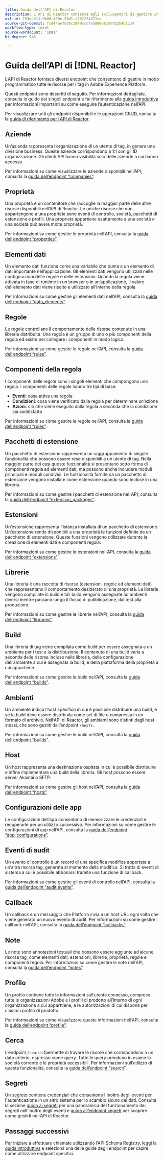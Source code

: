 ```yaml
---
title: Guida dell’API di Reactor
description: L’API di Reactor consente agli sviluppatori di gestire in modo programmatico tutte le risorse per i tag in Adobe Experience Platform. Segui questa guida per scoprire come eseguire operazioni chiave utilizzando l’API.
exl-id: 153eab11-db08-499e-80d1-c56f254372ce
source-git-commit: fcd44aef026c1049ccdfe5896e6199d32b4d1114
workflow-type: tm+mt
source-wordcount: '1081'
ht-degree: 94%

---
```


# Guida dell’API di [!DNL Reactor]

L’API di Reactor fornisce diversi endpoint che consentono di gestire in modo programmatico tutte le risorse per i tag in Adobe Experience Platform.

Questi endpoint sono descritti di seguito. Per informazioni dettagliate, consulta le guide dei singoli endpoint e fai riferimento alla [guida introduttiva](./getting-started.md) per informazioni importanti su come eseguire l’autenticazione nell’API.

Per visualizzare tutti gli endpoint disponibili e le operazioni CRUD, consulta la [guida di riferimento per l’API di Reactor](https://www.adobe.io/experience-platform-apis/references/reactor/).

## Aziende

Un’azienda rappresenta l’organizzazione di un utente di tag, in genere una divisione business. Queste aziende corrispondono a 1:1 con gli ID organizzazione. Gli utenti API hanno visibilità solo delle aziende a cui hanno accesso.

Per informazioni su come visualizzare le aziende disponibili nell’API, consulta la [guida dell’endpoint “companies”](./endpoints/companies.md).

## Proprietà

Una proprietà è un contenitore che raccoglie la maggior parte delle altre risorse disponibili nell’API di Reactor. Le uniche risorse che non appartengono a una proprietà sono eventi di controllo, società, pacchetti di estensione e profili. Una proprietà appartiene esattamente a una società e una società può avere molte proprietà.

Per informazioni su come gestire le proprietà nell’API, consulta la [guida dell’endpoint “properties”](./endpoints/properties.md).

## Elementi dati

Un elemento dati funziona come una variabile che punta a un elemento di dati importante nell’applicazione. Gli elementi dati vengono utilizzati nelle configurazioni delle regole e delle estensioni. Quando la regola viene attivata in fase di runtime in un browser o in un’applicazione, il valore dell’elemento dati viene risolto e utilizzato all’interno della regola.

Per informazioni su come gestire gli elementi dati nell’API, consulta la [guida dell’endpoint “data_elements”](./endpoints/data-elements.md).

## Regole

Le regole controllano il comportamento delle risorse contenute in una libreria distribuita. Una regola è un gruppo di uno o più componenti della regola ed esiste per collegare i componenti in modo logico.

Per informazioni su come gestire le regole nell’API, consulta la [guida dell’endpoint “rules”](./endpoints/rules.md).

## Componenti della regola

I componenti delle regole sono i singoli elementi che compongono una regola. I componenti delle regole hanno tre tipi di base:

* **Eventi**: cosa attiva una regola
* **Condizioni**: cosa viene verificato dalla regola per determinare un’azione
* **Azioni**: ciò che viene eseguito dalla regola a seconda che la condizione sia soddisfatta

Per informazioni su come gestire le regole nell’API, consulta la [guida dell’endpoint “rules”](./endpoints/rules.md).

## Pacchetti di estensione

Un pacchetto di estensione rappresenta un raggruppamento di singole funzionalità che possono essere rese disponibili a un utente di tag. Nella maggior parte dei casi queste funzionalità si presentano sotto forma di componenti regola ed elementi dati, ma possono anche includere moduli principali e moduli condivisi. Le funzionalità fornite da un pacchetto di estensione vengono installate come estensione quando sono incluse in una libreria.

Per informazioni su come gestire i pacchetti di estensione nell’API, consulta la [guida dell’endpoint “extension_packages”](./endpoints/extension-packages.md).

## Estensioni

Un’estensione rappresenta l’istanza installata di un pacchetto di estensione. Un’estensione rende disponibili a una proprietà le funzioni definite da un pacchetto di estensione. Queste funzioni vengono utilizzate durante la creazione di elementi dati e componenti regola.

Per informazioni su come gestire le estensioni nell’API, consulta la [guida dell’endpoint “extensions”](./endpoints/extensions.md).

## Librerie

Una libreria è una raccolta di risorse (estensioni, regole ed elementi dati) che rappresentano il comportamento desiderato di una proprietà. Le librerie vengono compilate in build e tali build vengono assegnate ad ambienti diversi mentre passano lungo il flusso di pubblicazione, dal test alla produzione.

Per informazioni su come gestire le librerie nell’API, consulta la [guida dell’endpoint “libraries”](./endpoints/libraries.md).

## Build

Una libreria di tag viene compilata come build per essere assegnata a un ambiente per i test e la distribuzione. Il contenuto di una build varia a seconda delle risorse incluse nella libreria, della configurazione dell’ambiente a cui è assegnata la build, e della piattaforma della proprietà a cui appartiene.

Per informazioni su come gestire le build nell’API, consulta la [guida dell’endpoint “builds”](./endpoints/builds.md).

## Ambienti

Un ambiente indica l’host specifico in cui è possibile distribuire una build, e se la build deve essere distribuita come set di file o compressa in un formato di archivio. Nell’API di Reactor, gli ambienti sono distinti dagli host stessi, che sono gestiti dall’endpoint `/hosts`.

Per informazioni su come gestire le build nell’API, consulta la [guida dell’endpoint “builds”](./endpoints/builds.md).

## Host

Un host rappresenta una destinazione ospitata in cui è possibile distribuire e infine implementare una build della libreria. Gli host possono essere server Akamai o SFTP.

Per informazioni su come gestire gli host nell’API, consulta la [guida dell’endpoint “hosts”](./endpoints/hosts.md).

## Configurazioni delle app

Le configurazioni dell’app consentono di memorizzare le credenziali e recuperarle per un utilizzo successivo. Per informazioni su come gestire le configurazioni di app nell’API, consulta la [guida dell’endpoint “app_configurations”](./endpoints/app-configurations.md).

## Eventi di audit

Un evento di controllo è un record di una specifica modifica apportata a un’altra risorsa tag, generata al momento della modifica. Si tratta di eventi di sistema a cui è possibile abbonarsi tramite una funzione di callback.

Per informazioni su come gestire gli eventi di controllo nell’API, consulta la [guida dell’endpoint “audit events”](./endpoints/audit-events.md).

## Callback

Un callback è un messaggio che Platform invia a un host URL ogni volta che viene generato un nuovo evento di audit. Per informazioni su come gestire i callback nell’API, consulta la [guida dell’endpoint “callbacks”](./endpoints/callbacks.md).

## Note

Le note sono annotazioni testuali che possono essere aggiunte ad alcune risorse tag, come elementi dati, estensioni, librerie, proprietà, regole e componenti regola. Per informazioni su come gestire le note nell’API, consulta la [guida dell’endpoint “notes”](./endpoints/notes.md).

## Profilo

Un profilo contiene tutte le informazioni sull’utente connesso, comprese tutte le organizzazioni Adobe e i profili di prodotto all’interno di ogni organizzazione a cui apparttiene, e le autorizzazioni di cui dispone per ciascun profilo di prodotto.

Per informazioni su come visualizzare queste informazioni nell’API, consulta la [guida dell’endpoint “profile”](./endpoints/profile.md).

## Cerca

L’endpoint `/search` fpermette di trovare le risorse che corrispondono a un dato criterio, espresso come query. Tutte le query prendono in esame la società corrente e le proprietà accessibili. Per informazioni sull’utilizzo di questa funzionalità, consulta la [guida dell’endpoint “search”](./endpoints/search.md).

## Segreti

Un segreto contiene credenziali che consentono l&#39;inoltro degli eventi per l&#39;autenticazione in un altro sistema per lo scambio sicuro dei dati. Consulta la sezione [guida ai segreti](./guides/secrets.md) per una panoramica del funzionamento dei segreti nell&#39;inoltro degli eventi e [guida all’endpoint segreti](./endpoints/secrets.md) per scoprire come gestirli nell’API di Reactor.

## Passaggi successivi

Per iniziare a effettuare chiamate utilizzando l’API Schema Registry, leggi la [guida introduttiva](./getting-started.md) e seleziona una delle guide degli endpoint per capire come utilizzare endpoint specifici.
